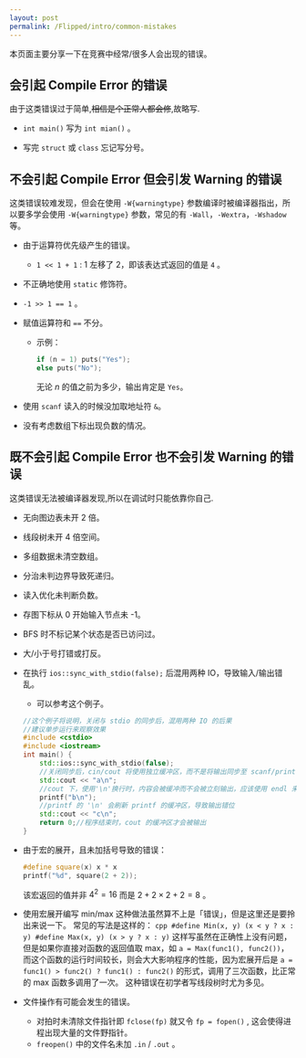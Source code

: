 ```yaml
---
layout: post
permalink: /Flipped/intro/common-mistakes
---
```


本页面主要分享一下在竞赛中经常/很多人会出现的错误。

## 会引起 Compile Error 的错误

由于这类错误过于简单,~~相信是个正常人都会修~~,故略写.

- `int main()` 写为 `int mian()` 。

- 写完 `struct` 或 `class` 忘记写分号。

## 不会引起 Compile Error 但会引发 Warning 的错误

这类错误较难发现，但会在使用 `-W{warningtype}` 参数编译时被编译器指出，所以要多学会使用 `-W{warningtype}` 参数，常见的有 `-Wall`，`-Wextra`，`-Wshadow` 等。

- 由于运算符优先级产生的错误。

  - `1 << 1 + 1` : 1 左移了 2，即该表达式返回的值是 `4` 。

- 不正确地使用 `static` 修饰符。

- `-1 >> 1 == 1` 。

- 赋值运算符和 `==` 不分。

  - 示例：
    ```cpp
    if (n = 1) puts("Yes");
    else puts("No");
    ```
    无论 $n$ 的值之前为多少，输出肯定是 `Yes`。

- 使用 `scanf` 读入的时候没加取地址符 `&`。

- 没有考虑数组下标出现负数的情况。

## 既不会引起 Compile Error 也不会引发 Warning 的错误

这类错误无法被编译器发现,所以在调试时只能依靠你自己.

- 无向图边表未开 2 倍。

- 线段树未开 4 倍空间。

- 多组数据未清空数组。

- 分治未判边界导致死递归。

- 读入优化未判断负数。

- 存图下标从 0 开始输入节点未 -1。

- BFS 时不标记某个状态是否已访问过。

- 大/小于号打错或打反。

- 在执行 `ios::sync_with_stdio(false);` 后混用两种 IO，导致输入/输出错乱。

  - 可以参考这个例子。

  ```cpp
  //这个例子将说明，关闭与 stdio 的同步后，混用两种 IO 的后果
  //建议单步运行来观察效果
  #include <cstdio>
  #include <iostream>
  int main() {
      std::ios::sync_with_stdio(false);
      //关闭同步后，cin/cout 将使用独立缓冲区，而不是将输出同步至 scanf/printf 的缓冲区，从而减少 IO 耗时
      std::cout << "a\n";
      //cout 下，使用'\n'换行时，内容会被缓冲而不会被立刻输出，应该使用 endl 来换行并立刻刷新缓冲区
      printf("b\n");
      //printf 的 '\n' 会刷新 printf 的缓冲区，导致输出错位
      std::cout << "c\n";
      return 0;//程序结束时，cout 的缓冲区才会被输出
  }
  ```

- 由于宏的展开，且未加括号导致的错误：

  ```cpp
  #define square(x) x * x
  printf("%d", square(2 + 2));
  ```

  该宏返回的值并非 $4^2 = 16$ 而是 $2+2\times 2+2 = 8$ 。

- 使用宏展开编写 min/max
  这种做法虽然算不上是「错误」，但是这里还是要拎出来说一下。
  常见的写法是这样的：
  `cpp #define Min(x, y) (x < y ? x : y) #define Max(x, y) (x > y ? x : y)`
  这样写虽然在正确性上没有问题，但是如果你直接对函数的返回值取 max，如 `a = Max(func1(), func2())`，而这个函数的运行时间较长，则会大大影响程序的性能，因为宏展开后是 `a = func1() > func2() ? func1() : func2()` 的形式，调用了三次函数，比正常的 max 函数多调用了一次。
  这种错误在初学者写线段树时尤为多见。

- 文件操作有可能会发生的错误。

  - 对拍时未清除文件指针即 `fclose(fp)` 就又令 `fp = fopen()` , 这会使得进程出现大量的文件野指针。
  - `freopen()` 中的文件名未加 `.in` / `.out` 。
